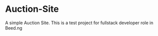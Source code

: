 # Auction-Site
A simple Auction Site. This is a test project for fullstack developer role in Beed.ng
